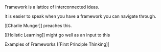 Framework is a lattice of interconnected ideas. 

It is easier to speak when you have a framework you can navigate through. 

[[Charlie Munger]] preaches this. 

[[Holistic Learning]] might go well as an input to this

Examples of Frameworks 
[[First Principle Thinking]]
